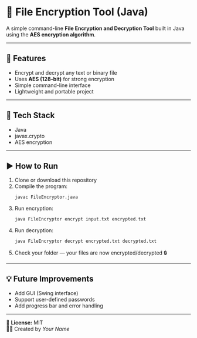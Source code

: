 # 🔐 File Encryption Tool (Java)

A simple command-line **File Encryption and Decryption Tool** built in Java using the **AES encryption algorithm**.

---

## 🚀 Features
- Encrypt and decrypt any text or binary file  
- Uses **AES (128-bit)** for strong encryption  
- Simple command-line interface  
- Lightweight and portable project  

---

## 🧰 Tech Stack
- Java  
- javax.crypto  
- AES encryption

---

## ▶️ How to Run
1. Clone or download this repository  
2. Compile the program:
   ```bash
   javac FileEncryptor.java
   ```
3. Run encryption:
   ```bash
   java FileEncryptor encrypt input.txt encrypted.txt
   ```
4. Run decryption:
   ```bash
   java FileEncryptor decrypt encrypted.txt decrypted.txt
   ```
5. Check your folder — your files are now encrypted/decrypted 🔒

---

## 💡 Future Improvements
- Add GUI (Swing interface)
- Support user-defined passwords
- Add progress bar and error handling

---

📜 **License:** MIT  
👨‍💻 Created by *Your Name*
